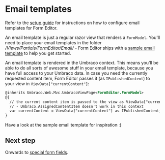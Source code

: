# Email templates
Refer to the [setup guide](install.md) for instructions on how to configure email templates for Form Editor.

An email template is just a regular razor view that renders a `FormModel`. You'll need to place your email templates in the folder */Views/Partials/FormEditor/Email/* - Form Editor ships with a [sample email template](../Source/Umbraco/Views/Partials/FormEditor/Email/EmailTemplateSample.cshtml) to help you get started. 

An email template is rendered in the Umbraco context. This means you'll be able to do all sorts of awesome stuff in your email template, because you have full access to your Umbraco data. In case you need the currently requested content item, Form Editor passes it (as `IPublishedContent`) to your view in `ViewData["currentContent"]`:

```xml
@inherits Umbraco.Web.Mvc.UmbracoViewPage<FormEditor.FormModel>
@{
  // the current content item is passed to the view as ViewData["currentContent"]
  // - Umbraco.AssignedContentItem doesn't work in this context
  var currentContent = ViewData["currentContent"] as IPublishedContent;
}
```

Have a look at the sample email template for inspiration :)

## Next step
Onwards to [special form fields](fields.md).
